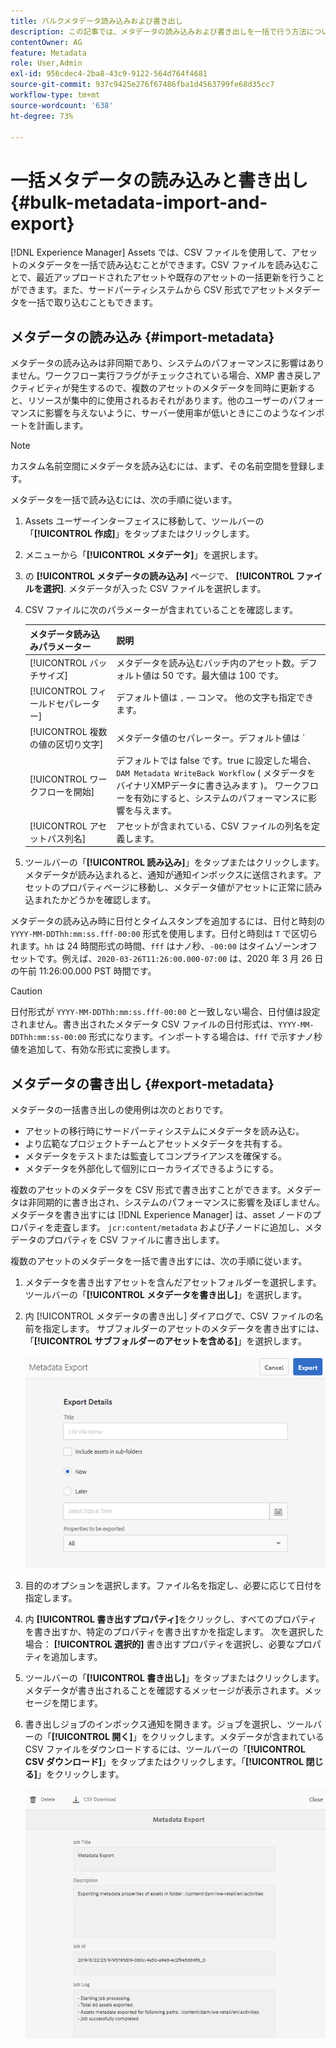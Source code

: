 ```yaml
---
title: バルクメタデータ読み込みおよび書き出し
description: この記事では、メタデータの読み込みおよび書き出しを一括で行う方法について説明します。
contentOwner: AG
feature: Metadata
role: User,Admin
exl-id: 956cdec4-2ba8-43c9-9122-564d764f4681
source-git-commit: 937c9425e276f67486fba1d4563799fe68d35cc7
workflow-type: tm+mt
source-wordcount: '638'
ht-degree: 73%

---
```


# 一括メタデータの読み込みと書き出し {#bulk-metadata-import-and-export}

[!DNL Experience Manager] Assets では、CSV ファイルを使用して、アセットのメタデータを一括で読み込むことができます。CSV ファイルを読み込むことで、最近アップロードされたアセットや既存のアセットの一括更新を行うことができます。また、サードパーティシステムから CSV 形式でアセットメタデータを一括で取り込むこともできます。

## メタデータの読み込み {#import-metadata}

メタデータの読み込みは非同期であり、システムのパフォーマンスに影響はありません。ワークフロー実行フラグがチェックされている場合、XMP 書き戻しアクティビティが発生するので、複数のアセットのメタデータを同時に更新すると、リソースが集中的に使用されるおそれがあります。他のユーザーのパフォーマンスに影響を与えないように、サーバー使用率が低いときにこのようなインポートを計画します。

>[!NOTE]
>
>カスタム名前空間にメタデータを読み込むには、まず、その名前空間を登録します。

メタデータを一括で読み込むには、次の手順に従います。

1. Assets ユーザーインターフェイスに移動して、ツールバーの「**[!UICONTROL 作成]**」をタップまたはクリックします。
1. メニューから「**[!UICONTROL メタデータ]**」を選択します。
1. の **[!UICONTROL メタデータの読み込み]** ページで、 **[!UICONTROL ファイルを選択]**.  メタデータが入った CSV ファイルを選択します。
1. CSV ファイルに次のパラメーターが含まれていることを確認します。

   | メタデータ読み込みパラメーター | 説明 |
   |:---|:---|
   | [!UICONTROL バッチサイズ] | メタデータを読み込むバッチ内のアセット数。デフォルト値は 50 です。最大値は 100 です。 |
   | [!UICONTROL フィールドセパレーター] | デフォルト値は `,`  — コンマ。 他の文字も指定できます。 |
   | [!UICONTROL 複数の値の区切り文字] | メタデータ値のセパレーター。デフォルト値は `|`  — パイプ。 |
   | [!UICONTROL ワークフローを開始] | デフォルトでは false です。true に設定した場合、 `DAM Metadata WriteBack Workflow` ( メタデータをバイナリXMPデータに書き込みます )。 ワークフローを有効にすると、システムのパフォーマンスに影響を与えます。 |
   | [!UICONTROL アセットパス列名] | アセットが含まれている、CSV ファイルの列名を定義します。 |

1. ツールバーの「**[!UICONTROL 読み込み]**」をタップまたはクリックします。メタデータが読み込まれると、通知が通知インボックスに送信されます。アセットのプロパティページに移動し、メタデータ値がアセットに正常に読み込まれたかどうかを確認します。

メタデータの読み込み時に日付とタイムスタンプを追加するには、日付と時刻の `YYYY-MM-DDThh:mm:ss.fff-00:00` 形式を使用します。日付と時刻は `T` で区切られます。`hh` は 24 時間形式の時間、`fff` はナノ秒、`-00:00` はタイムゾーンオフセットです。例えば、`2020-03-26T11:26:00.000-07:00` は、2020 年 3 月 26 日の午前 11:26:00.000 PST 時間です。

>[!CAUTION]
>
>日付形式が `YYYY-MM-DDThh:mm:ss.fff-00:00` と一致しない場合、日付値は設定されません。書き出されたメタデータ CSV ファイルの日付形式は、`YYYY-MM-DDThh:mm:ss-00:00` 形式になります。インポートする場合は、`fff` で示すナノ秒値を追加して、有効な形式に変換します。

## メタデータの書き出し {#export-metadata}

メタデータの一括書き出しの使用例は次のとおりです。

* アセットの移行時にサードパーティシステムにメタデータを読み込む。
* より広範なプロジェクトチームとアセットメタデータを共有する。
* メタデータをテストまたは監査してコンプライアンスを確保する。
* メタデータを外部化して個別にローカライズできるようにする。

複数のアセットのメタデータを CSV 形式で書き出すことができます。メタデータは非同期的に書き出され、システムのパフォーマンスに影響を及ぼしません。メタデータを書き出すには [!DNL Experience Manager] は、asset ノードのプロパティを走査します。 `jcr:content/metadata` および子ノードに追加し、メタデータのプロパティを CSV ファイルに書き出します。

複数のアセットのメタデータを一括で書き出すには、次の手順に従います。

1. メタデータを書き出すアセットを含んだアセットフォルダーを選択します。ツールバーの「**[!UICONTROL メタデータを書き出し]**」を選択します。

1. 内 [!UICONTROL メタデータの書き出し] ダイアログで、CSV ファイルの名前を指定します。 サブフォルダーのアセットのメタデータを書き出すには、「**[!UICONTROL サブフォルダーのアセットを含める]**」を選択します。

   ![export_metadata_page](assets/export_metadata_page.png)

1. 目的のオプションを選択します。ファイル名を指定し、必要に応じて日付を指定します。
1. 内 **[!UICONTROL 書き出すプロパティ]**&#x200B;をクリックし、すべてのプロパティを書き出すか、特定のプロパティを書き出すかを指定します。 次を選択した場合： **[!UICONTROL 選択的]** 書き出すプロパティを選択し、必要なプロパティを追加します。

1. ツールバーの「**[!UICONTROL 書き出し]**」をタップまたはクリックします。メタデータが書き出されることを確認するメッセージが表示されます。メッセージを閉じます。

1. 書き出しジョブのインボックス通知を開きます。ジョブを選択し、ツールバーの「**[!UICONTROL 開く]**」をクリックします。メタデータが含まれている CSV ファイルをダウンロードするには、ツールバーの「**[!UICONTROL CSV ダウンロード]**」をタップまたはクリックします。「**[!UICONTROL 閉じる]**」をクリックします。

   ![csv_download](assets/csv_download.png)
